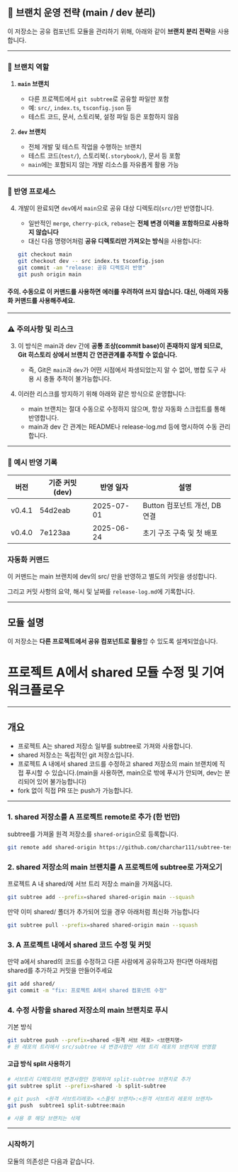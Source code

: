 ## 🔧 브랜치 운영 전략 (main / dev 분리)

이 저장소는 공유 컴포넌트 모듈을 관리하기 위해, 아래와 같이 **브랜치 분리 전략**을 사용합니다.

---

### 📁 브랜치 역할

1. **`main` 브랜치**

   - 다른 프로젝트에서 `git subtree`로 공유할 파일만 포함
   - 예: `src/`, `index.ts`, `tsconfig.json` 등
   - 테스트 코드, 문서, 스토리북, 설정 파일 등은 포함하지 않음

2. **`dev` 브랜치**
   - 전체 개발 및 테스트 작업을 수행하는 브랜치
   - 테스트 코드(`test/`), 스토리북(`.storybook/`), 문서 등 포함
   - `main`에는 포함되지 않는 개발 리소스를 자유롭게 활용 가능

---

### 🔁 반영 프로세스

4. 개발이 완료되면 `dev`에서 `main`으로 공유 대상 디렉토리(`src/`)만 반영합니다.

   - 일반적인 `merge`, `cherry-pick`, `rebase`는 **전체 변경 이력을 포함하므로 사용하지 않습니다**
   - 대신 다음 명령어처럼 **공유 디렉토리만 가져오는 방식**을 사용합니다:

   ```bash
   git checkout main
   git checkout dev -- src index.ts tsconfig.json
   git commit -am "release: 공유 디렉토리 반영"
   git push origin main
   ```

#### 주의. 수동으로 이 커맨드를 사용하면 에러를 우려하여 쓰지 않습니다. 대신, 아래의 자동화 커맨드를 사용해주세요.

---

### ⚠️ 주의사항 및 리스크

3. 이 방식은 main과 dev 간에 **공통 조상(commit base)이 존재하지 않게 되므로, Git 히스토리 상에서 브랜치 간 연관관계를 추적할 수 없습니다.**

   - 즉, Git은 `main`과 `dev`가 어떤 시점에서 파생되었는지 알 수 없어, 병합 도구 사용 시 충돌 추적이 불가능합니다.

4. 이러한 리스크를 방지하기 위해 아래와 같은 방식으로 운영합니다:

   - main 브랜치는 절대 수동으로 수정하지 않으며, 항상 자동화 스크립트를 통해 반영합니다.
   - main과 dev 간 관계는 README나 release-log.md 등에 명시하여 수동 관리합니다.

---

### 📄 예시 반영 기록

| 버전   | 기준 커밋 (dev) | 반영 일자  | 설명                          |
| ------ | --------------- | ---------- | ----------------------------- |
| v0.4.1 | 54d2eab         | 2025-07-01 | Button 컴포넌트 개선, DB 연결 |
| v0.4.0 | 7e123aa         | 2025-06-24 | 초기 구조 구축 및 첫 배포     |

### 자동화 커맨드

이 커맨드는 main 브랜치에 dev의 src/ 만을 반영하고 별도의 커밋을 생성합니다.

그리고 커밋 사항의 요약, 해시 및 날짜를 `release-log.md`에 기록합니다.

---

## 모듈 설명

이 저장소는 **다른 프로젝트에서 공유 컴포넌트로 활용**할 수 있도록 설계되었습니다.

# 프로젝트 A에서 shared 모듈 수정 및 기여 워크플로우

---

## 개요

- 프로젝트 A는 shared 저장소 일부를 subtree로 가져와 사용합니다.
- shared 저장소는 독립적인 git 저장소입니다.
- 프로젝트 A 내에서 shared 코드를 수정하고 shared 저장소의 main 브랜치에 직접 푸시할 수 있습니다.(main을 사용하면, main으로 밖에 푸시가 안되며, dev는 분리되어 있어 불가능합니다)
- fork 없이 직접 PR 또는 push가 가능합니다.

---

### 1. shared 저장소를 A 프로젝트 remote로 추가 (한 번만)

subtree를 가져올 원격 저장소를 `shared-origin`으로 등록합니다.

```bash
git remote add shared-origin https://github.com/charchar111/subtree-test1.git
```

### 2. shared 저장소의 main 브랜치를 A 프로젝트에 subtree로 가져오기

프로젝트 A 내 shared/에 서브 트리 저장소 main을 가져옵니다.

```bash
git subtree add --prefix=shared shared-origin main --squash
```

만약 이미 shared/ 폴더가 추가되어 있을 경우 아래처럼 최신화 가능합니다

```bash
git subtree pull --prefix=shared shared-origin main --squash
```

### 3. A 프로젝트 내에서 shared 코드 수정 및 커밋

만약 a에서 shared의 코드를 수정하고 다른 사람에게 공유하고자 한다면
아래처럼 shared를 추가하고 커밋을 만들어주세요

```bash
git add shared/
git commit -m "fix: 프로젝트 A에서 shared 컴포넌트 수정"
```

### 4. 수정 사항을 shared 저장소의 main 브랜치로 푸시

기본 방식

```bash
git subtree push --prefix=shared <원격 서브 레포> <브랜치명>
# 원 레포의 트리에서 src/subtree 내 변경사항만 서브 트리 레포의 브랜치에 반영함
```

#### 고급 방식 split 사용하기

```bash
# 서브트리 디렉토리의 변경사항만 정제하여 split-subtree 브랜치로 추가
git subtree split --prefix=shared -b split-subtree

# git push  <원격 서브트리레포> <스플릿 브랜치>:<원격 서브트리 레포의 브랜치>
git push  subtree1 split-subtree:main

# 사용 후 해당 브랜치는 삭제
```

---

### 시작하기

모듈의 의존성은 다음과 같습니다.
